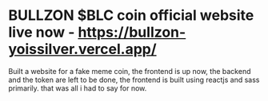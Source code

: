 # BULLZON $BLC coin official website live now - https://bullzon-yoissilver.vercel.app/

Built a website for a fake meme coin, the frontend is up now, the backend and the token are left to be done,
the frontend is built using reactjs and sass primarily.
that was all i had to say for now.
